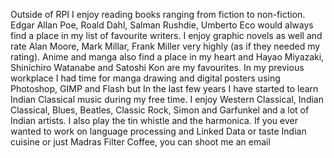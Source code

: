 Outside of RPI I enjoy reading books ranging from fiction to non-fiction. Edgar Allan Poe, Roald Dahl, Salman Rushdie, Umberto Eco would always find a place in my list of favourite writers. I enjoy graphic novels as well and rate Alan Moore, Mark Millar, Frank Miller very highly (as if they needed my rating). Anime and manga also find a place in my heart and Hayao Miyazaki, Shinichiro Watanabe and Satoshi Kon are my favourites. In my previous workplace I had time for manga drawing and digital posters using Photoshop, GIMP and Flash but In the last few years I have started to learn Indian Classical music during my free time. I enjoy Western Classical, Indian Classical, Blues, Beatles, Classic Rock, Simon and Garfunkel and a lot of Indian artists. I also play the tin whistle and the harmonica. If you ever wanted to work on language processing and Linked Data or taste Indian cuisine or just Madras Filter Coffee, you can shoot me an email
